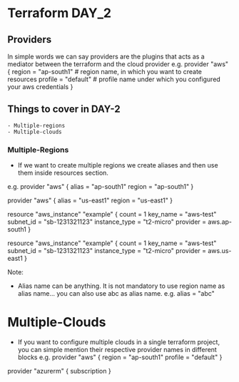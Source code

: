 # Terraform DAY_2

## Providers
In simple words we can say providers are the plugins that acts as a mediator between the terraform and the cloud provider
e.g. 
provider "aws" {
  region = "ap-south1"  # region name, in which you want to create resources
  profile = "default"   # profile name under which you configured your aws credentials
}

## Things to cover in DAY-2
    - Multiple-regions
    - Multiple-clouds

### Multiple-Regions
- If we want to create multiple regions we create aliases and then use them inside resources section.

e.g.
provider "aws" {
  alias  = "ap-south1"
  region = "ap-south1"
}

provider "aws" {
  alias  = "us-east1"
  region = "us-east1"
}

resource "aws_instance" "example" {
  count                 = 1
  key_name              = "aws-test"
  subnet_id             = "sb-1231321123"
  instance_type         = "t2-micro"
  provider              = aws.ap-south1
}

resource "aws_instance" "example" {
  count                 = 1
  key_name              = "aws-test"
  subnet_id             = "sb-1231321123"
  instance_type         = "t2-micro"
  provider              = aws.us-east1
}

Note: 
- Alias name can be anything. It is not mandatory to use region name as alias name... you can also use abc as alias name. e.g. alias = "abc"

# Multiple-Clouds
- If you want to configure multiple clouds in a single terraform project, you can simple mention their respective provider names in different blocks
e.g.
provider "aws" {
  region = "ap-south1"
  profile = "default"
}

provider "azurerm" {
  subscription
}